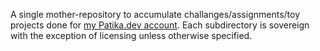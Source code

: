 A single mother-repository to accumulate challanges/assignments/toy projects done for [my Patika.dev account](https://app.patika.dev/cbugra). Each subdirectory is sovereign with the exception of licensing unless otherwise specified.